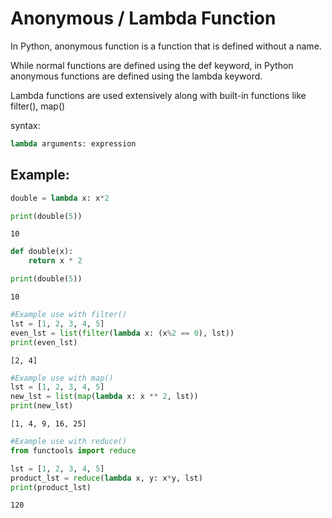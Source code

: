 # Anonymous / Lambda Function

In Python, anonymous function is a function that is defined without a name.

While normal functions are defined using the def keyword, in Python anonymous functions are defined using the lambda keyword.

Lambda functions are used extensively along with built-in functions like filter(), map()

syntax:

```python
lambda arguments: expression
```

## Example:


```python
double = lambda x: x*2

print(double(5))

```

    10
    


```python
def double(x):
    return x * 2

print(double(5))

```

    10
    


```python
#Example use with filter()
lst = [1, 2, 3, 4, 5]
even_lst = list(filter(lambda x: (x%2 == 0), lst))
print(even_lst)

```

    [2, 4]
    


```python
#Example use with map()
lst = [1, 2, 3, 4, 5]
new_lst = list(map(lambda x: x ** 2, lst))
print(new_lst)

```

    [1, 4, 9, 16, 25]
    


```python
#Example use with reduce()
from functools import reduce

lst = [1, 2, 3, 4, 5]
product_lst = reduce(lambda x, y: x*y, lst)
print(product_lst)

```

    120
    
